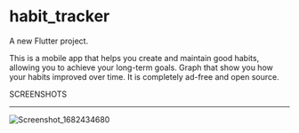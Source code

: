 
# habit_tracker

A new Flutter project.

This is a mobile app that helps you create and maintain good habits, allowing you to achieve your long-term goals.
Graph that show you how your habits improved over time.
It is completely ad-free and open source.

SCREENSHOTS
___________

![Screenshot_1682434680](https://user-images.githubusercontent.com/128021626/234451432-2c0ba3c8-f4ad-46b7-8176-bf6114693a1d.png)



